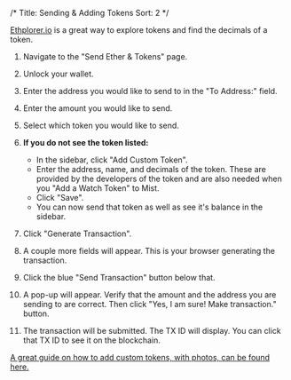 /*
Title: Sending & Adding Tokens
Sort: 2
*/

[Ethplorer.io](https://ethplorer.io/) is a great way to explore tokens and find the decimals of a token.

1.  Navigate to the "Send Ether & Tokens" page.
2.  Unlock your wallet.
3.  Enter the address you would like to send to in the "To Address:" field.
4.  Enter the amount you would like to send.
5.  Select which token you would like to send.
6.  **If you do not see the token listed:**

      *  In the sidebar, click "Add Custom Token".
      *  Enter the address, name, and decimals of the token. These are provided by the developers of the token and are also needed when you "Add a Watch Token" to Mist.
      *  Click "Save".
      *  You can now send that token as well as see it's balance in the sidebar.

8.  Click "Generate Transaction".
9.  A couple more fields will appear. This is your browser generating the transaction.
10.  Click the blue "Send Transaction" button below that.
11.  A pop-up will appear. Verify that the amount and the address you are sending to are correct. Then click "Yes, I am sure! Make transaction." button.
12.  The transaction will be submitted. The TX ID will display. You can click that TX ID to see it on the blockchain.

[A great guide on how to add custom tokens, with photos, can be found here.](https://blockchaindk.com/2017/02/12/add-custom-token-myetherwallet/)